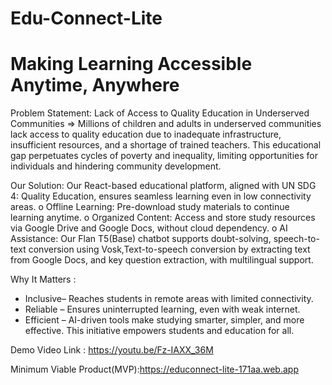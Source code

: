 # Edu-Connect-Lite

# Making Learning Accessible Anytime, Anywhere

Problem Statement: 
Lack of Access to Quality Education in Underserved Communities
=> Millions of children and adults in underserved communities lack access to 
quality education due to inadequate infrastructure, insufficient resources, and a shortage of 
trained teachers. This educational gap perpetuates cycles of poverty and inequality, limiting 
opportunities for individuals and hindering community development.
 
Our Solution:
Our React-based educational platform, aligned with UN SDG 4: Quality Education, ensures seamless learning even in low connectivity areas. 
o Offline Learning: Pre-download study materials to continue learning anytime. 
o Organized Content: Access and store study resources via Google Drive and Google Docs, without cloud dependency. 
o AI Assistance: Our Flan T5(Base) chatbot supports doubt-solving, speech-to-text conversion using Vosk,Text-to-speech 
conversion by extracting text from Google Docs, and key question extraction, with multilingual support. 

Why It Matters :
- Inclusive– Reaches students in remote areas with limited connectivity. 
- Reliable – Ensures uninterrupted learning, even with weak internet. 
- Efficient – AI-driven tools make studying smarter, simpler, and more effective. 
This initiative empowers students and education for all.

Demo Video Link : https://youtu.be/Fz-IAXX_36M

Minimum Viable Product(MVP):https://educonnect-lite-171aa.web.app
